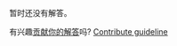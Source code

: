 
暂时还没有解答。

有兴趣[贡献你的解答](https://github.com/BFEdev/BFE.dev-solutions/blob/main/problem/implement-json-parse_zh.md)吗? [Contribute guideline](https://github.com/BFEdev/BFE.dev-solutions#how-to-contribute)
